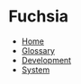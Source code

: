 # Fuchsia

* [Home](README.md)
* [Glossary](glossary.md)
* [Development](development.md)
* [System](book.md)

[home]: README.md
[logo]: /images/fuchsia-logo-32x32.png
